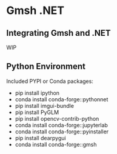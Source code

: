 # Gmsh .NET
## Integrating Gmsh and .NET

WIP

## Python Environment
Included PYPI or Conda packages:
- pip install ipython
- conda install conda-forge::pythonnet
- pip install imgui-bundle
- pip install PyGLM
- pip install opencv-contrib-python
- conda install conda-forge::jupyterlab
- conda install conda-forge::pyinstaller
- pip install dearpygui
- conda install conda-forge::gmsh
<!--
# Starter projects and templates
## Apps
## Blender Addon
## CLI Scripts
## Libraries
## Notebooks
-->
